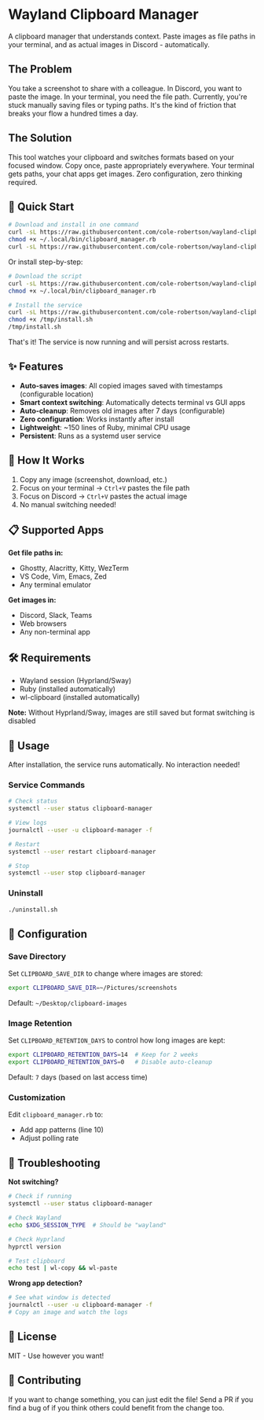 # Wayland Clipboard Manager

A clipboard manager that understands context. Paste images as file paths in your terminal, and as actual images in Discord - automatically.

## The Problem

You take a screenshot to share with a colleague. In Discord, you want to paste the image. In your terminal, you need the file path. Currently, you're stuck manually saving files or typing paths. It's the kind of friction that breaks your flow a hundred times a day.

## The Solution

This tool watches your clipboard and switches formats based on your focused window. Copy once, paste appropriately everywhere. Your terminal gets paths, your chat apps get images. Zero configuration, zero thinking required.

## 🚀 Quick Start

```bash
# Download and install in one command
curl -sL https://raw.githubusercontent.com/cole-robertson/wayland-clipboard-manager/main/clipboard_manager.rb > ~/.local/bin/clipboard_manager.rb
chmod +x ~/.local/bin/clipboard_manager.rb
curl -sL https://raw.githubusercontent.com/cole-robertson/wayland-clipboard-manager/main/install.sh | bash
```

Or install step-by-step:

```bash
# Download the script
curl -sL https://raw.githubusercontent.com/cole-robertson/wayland-clipboard-manager/main/clipboard_manager.rb > ~/.local/bin/clipboard_manager.rb
chmod +x ~/.local/bin/clipboard_manager.rb

# Install the service
curl -sL https://raw.githubusercontent.com/cole-robertson/wayland-clipboard-manager/main/install.sh > /tmp/install.sh
chmod +x /tmp/install.sh
/tmp/install.sh
```

That's it! The service is now running and will persist across restarts.

## ✨ Features

- **Auto-saves images**: All copied images saved with timestamps (configurable location)
- **Smart context switching**: Automatically detects terminal vs GUI apps
- **Auto-cleanup**: Removes old images after 7 days (configurable)
- **Zero configuration**: Works instantly after install
- **Lightweight**: ~150 lines of Ruby, minimal CPU usage
- **Persistent**: Runs as a systemd user service

## 🎯 How It Works

1. Copy any image (screenshot, download, etc.)
2. Focus on your terminal → `Ctrl+V` pastes the file path
3. Focus on Discord → `Ctrl+V` pastes the actual image
4. No manual switching needed!

## 📋 Supported Apps

**Get file paths in:**
- Ghostty, Alacritty, Kitty, WezTerm
- VS Code, Vim, Emacs, Zed
- Any terminal emulator

**Get images in:**
- Discord, Slack, Teams
- Web browsers
- Any non-terminal app

## 🛠️ Requirements

- Wayland session (Hyprland/Sway)
- Ruby (installed automatically)
- wl-clipboard (installed automatically)

**Note:** Without Hyprland/Sway, images are still saved but format switching is disabled

## 📌 Usage

After installation, the service runs automatically. No interaction needed!

### Service Commands
```bash
# Check status
systemctl --user status clipboard-manager

# View logs
journalctl --user -u clipboard-manager -f

# Restart
systemctl --user restart clipboard-manager

# Stop
systemctl --user stop clipboard-manager
```

### Uninstall
```bash
./uninstall.sh
```

## 🔧 Configuration

### Save Directory
Set `CLIPBOARD_SAVE_DIR` to change where images are stored:

```bash
export CLIPBOARD_SAVE_DIR=~/Pictures/screenshots
```

Default: `~/Desktop/clipboard-images`

### Image Retention
Set `CLIPBOARD_RETENTION_DAYS` to control how long images are kept:

```bash
export CLIPBOARD_RETENTION_DAYS=14  # Keep for 2 weeks
export CLIPBOARD_RETENTION_DAYS=0   # Disable auto-cleanup
```

Default: `7` days (based on last access time)

### Customization

Edit `clipboard_manager.rb` to:
- Add app patterns (line 10)
- Adjust polling rate

## 🐛 Troubleshooting

**Not switching?**
```bash
# Check if running
systemctl --user status clipboard-manager

# Check Wayland
echo $XDG_SESSION_TYPE  # Should be "wayland"

# Check Hyprland
hyprctl version

# Test clipboard
echo test | wl-copy && wl-paste
```

**Wrong app detection?**
```bash
# See what window is detected
journalctl --user -u clipboard-manager -f
# Copy an image and watch the logs
```

## 📄 License

MIT - Use however you want!

## 🤝 Contributing
If you want to change something, you can just edit the file! Send a PR if you find a bug of if you think others could benefit from the change too.

